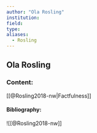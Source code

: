 ```yaml
---
author: "Ola Rosling"
institution:
field:
type:
aliases:
  - Rosling
---
```


## Ola Rosling

### Content:
[[@Rosling2018-nw|Factfulness]]

#### Bibliography:

![[@Rosling2018-nw]]